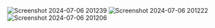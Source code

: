 
![Screenshot 2024-07-06 201239](https://github.com/vasil-shaikh-10/E-commerce/assets/148515186/91dffad1-6c42-4676-bf69-7b4da9ee691b)
![Screenshot 2024-07-06 201222](https://github.com/vasil-shaikh-10/E-commerce/assets/148515186/a6aec073-4653-4a87-8fd3-b0ae6b6932dd)
![Screenshot 2024-07-06 201206](https://github.com/vasil-shaikh-10/E-commerce/assets/148515186/6c69134c-d98f-47ea-8a71-5e4aa44042eb)
